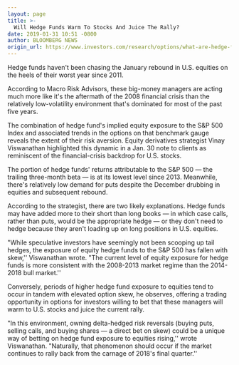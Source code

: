 ```yaml
---
layout: page
title: >-
  Will Hedge Funds Warm To Stocks And Juice The Rally?
date: 2019-01-31 10:51 -0800
author: BLOOMBERG NEWS
origin_url: https://www.investors.com/research/options/what-are-hedge-funds-doing/
---
```






Hedge funds haven't been chasing the January rebound in U.S. equities on the heels of their worst year since 2011.




According to Macro Risk Advisors, these big-money managers are acting much more like it's the aftermath of the 2008 financial crisis than the relatively low-volatility environment that's dominated for most of the past five years.


The combination of hedge fund's implied equity exposure to the S&P 500 Index and associated trends in the options on that benchmark gauge reveals the extent of their risk aversion. Equity derivatives strategist Vinay Viswanathan highlighted this dynamic in a Jan. 30 note to clients as reminiscent of the financial-crisis backdrop for U.S. stocks.


The portion of hedge funds' returns attributable to the S&P 500 — the trailing three-month beta — is at its lowest level since 2013. Meanwhile, there's relatively low demand for puts despite the December drubbing in equities and subsequent rebound.


According to the strategist, there are two likely explanations. Hedge funds may have added more to their short than long books — in which case calls, rather than puts, would be the appropriate hedge — or they don't need to hedge because they aren't loading up on long positions in U.S. equities.


"While speculative investors have seemingly not been scooping up tail hedges, the exposure of equity hedge funds to the S&P 500 has fallen with skew,'' Viswanathan wrote. "The current level of equity exposure for hedge funds is more consistent with the 2008-2013 market regime than the 2014-2018 bull market.''


Conversely, periods of higher hedge fund exposure to equities tend to occur in tandem with elevated option skew, he observes, offering a trading opportunity in options for investors willing to bet that these managers will warm to U.S. stocks and juice the current rally.


"In this environment, owning delta-hedged risk reversals (buying puts, selling calls, and buying shares — a direct bet on skew) could be a unique way of betting on hedge fund exposure to equities rising,'' wrote Viswanathan. "Naturally, that phenomenon should occur if the market continues to rally back from the carnage of 2018's final quarter.''




